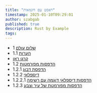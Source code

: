 ```yaml
---
title: "ראסט עם דוגמאות"
timestamp: 2025-01-10T09:29:01
author: szabgab
published: true
description: Rust by Example
tags:
---
```


* 1 [שלום עולם](/rust-by-example-hello-world)
* 1.1 [הערות](/rust-by-example-comments)
* [קרגו ראן](/rust-by-example-cargo-run)
* 1.2 [הדפסות מפורמטות](/rust-by-example-formatted-print)
* 1.2.1 [הדפסת דבוג](/rust-by-example-debug-print)
* 1.2.2 [דיספלאי](/rust-by-example-display)
* 1.2.2.1 [הדפסות דיספלאי דוגמה עם רשימה](/rust-by-example-display-testcase-list)
* 1.2.3 [הדפסות מפורמטת של עיר וצבע](/rust-by-example-formatting-city-and-color)



